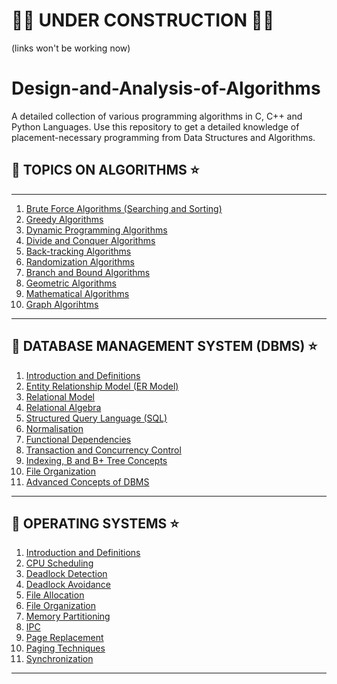 
# 🚧🚧 UNDER CONSTRUCTION 🚧🚧 #
(links won't be working now)




# Design-and-Analysis-of-Algorithms
A detailed collection of various programming algorithms in C, C++  and Python Languages. Use this repository to get a detailed knowledge of placement-necessary programming from Data Structures and Algorithms.

## 🎯 TOPICS ON ALGORITHMS ⭐

<hr>

<ol>
  <li><a href="">Brute Force Algorithms (Searching and Sorting)</a></li>
  <li><a href="">Greedy Algorithms</a></li>
  <li><a href="">Dynamic Programming Algorithms</a></li>
  <li><a href="">Divide and Conquer Algorithms</a></li>
  <li><a href="">Back-tracking Algorithms</a></li>
  <li><a href="">Randomization Algorithms</a></li>
  <li><a href="">Branch and Bound Algorithms</a></li>
  <li><a href="">Geometric Algorithms</a></li>
  <li><a href="">Mathematical Algorithms</a></li>
  <li><a href="">Graph Algorihtms</a></li>
  </ol>
  
  <hr>


  
 ## 🎯 DATABASE MANAGEMENT SYSTEM (DBMS) ⭐
<ol>
  <li><a href="">Introduction and Definitions</a></li>
  <li><a href="">Entity Relationship Model (ER Model)</a></li>
  <li><a href="">Relational Model</a></li>
  <li><a href="">Relational Algebra</a></li>
  <li><a href="">Structured Query Language (SQL)</a></li>
  <li><a href="">Normalisation</a></li>
  <li><a href="">Functional Dependencies</a></li>
  <li><a href="">Transaction and Concurrency Control</a></li>
  <li><a href="">Indexing, B and B+ Tree Concepts</a></li>
  <li><a href="">File Organization</a></li>
  <li><a href="">Advanced Concepts of DBMS</a></li>
 
  </ol>
  
  <hr>
  
   ## 🎯 OPERATING SYSTEMS ⭐
<ol>
  <li><a href="">Introduction and Definitions</a></li>
  <li><a href="">CPU Scheduling</a></li>
  <li><a href="">Deadlock Detection</a></li>
  <li><a href="">Deadlock Avoidance</a></li>
  <li><a href="">File Allocation</a></li>
  <li><a href="">File Organization</a></li>
  <li><a href="">Memory Partitioning</a></li>
  <li><a href="">IPC</a></li>
  <li><a href="">Page Replacement</a></li>
  <li><a href="">Paging Techniques</a></li>
  <li><a href="">Synchronization</a></li>
 
  </ol>
  
  <hr>
